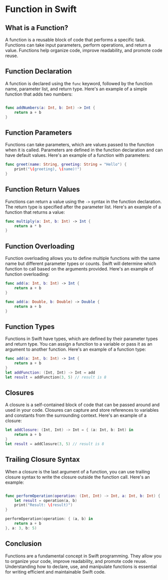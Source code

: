 # Function in Swift

## What is a Function?

A function is a reusable block of code that performs a specific task. Functions can take input parameters, perform operations, and return a value. Functions help organize code, improve readability, and promote code reuse.

## Function Declaration

A function is declared using the `func` keyword, followed by the function name, parameter list, and return type. Here's an example of a simple function that adds two numbers:

```swift

func addNumbers(a: Int, b: Int) -> Int {
    return a + b
}
```

## Function Parameters

Functions can take parameters, which are values passed to the function when it is called. Parameters are defined in the function declaration and can have default values. Here's an example of a function with parameters:

```swift
func greet(name: String, greeting: String = "Hello") {
    print("\(greeting), \(name)!")
}
```

## Function Return Values

Functions can return a value using the `->` syntax in the function declaration. The return type is specified after the parameter list. Here's an example of a function that returns a value:

```swift
func multiply(a: Int, b: Int) -> Int {
    return a * b
}
```

## Function Overloading

Function overloading allows you to define multiple functions with the same name but different parameter types or counts. Swift will determine which function to call based on the arguments provided. Here's an example of function overloading:

```swift
func add(a: Int, b: Int) -> Int {
    return a + b
}

func add(a: Double, b: Double) -> Double {
    return a + b
}
```

## Function Types

Functions in Swift have types, which are defined by their parameter types and return type. You can assign a function to a variable or pass it as an argument to another function. Here's an example of a function type:

```swift
func add(a: Int, b: Int) -> Int {
    return a + b
}
let addFunction: (Int, Int) -> Int = add
let result = addFunction(3, 5) // result is 8
```

## Closures

A closure is a self-contained block of code that can be passed around and used in your code. Closures can capture and store references to variables and constants from the surrounding context. Here's an example of a closure:

```swift
let addClosure: (Int, Int) -> Int = { (a: Int, b: Int) in
    return a + b
}
let result = addClosure(3, 5) // result is 8
```

## Trailing Closure Syntax

When a closure is the last argument of a function, you can use trailing closure syntax to write the closure outside the function call. Here's an example:

```swift

func performOperation(operation: (Int, Int) -> Int, a: Int, b: Int) {
    let result = operation(a, b)
    print("Result: \(result)")
}

performOperation(operation: { (a, b) in
    return a + b
}, a: 3, b: 5)
```

## Conclusion

Functions are a fundamental concept in Swift programming. They allow you to organize your code, improve readability, and promote code reuse. Understanding how to declare, use, and manipulate functions is essential for writing efficient and maintainable Swift code.

